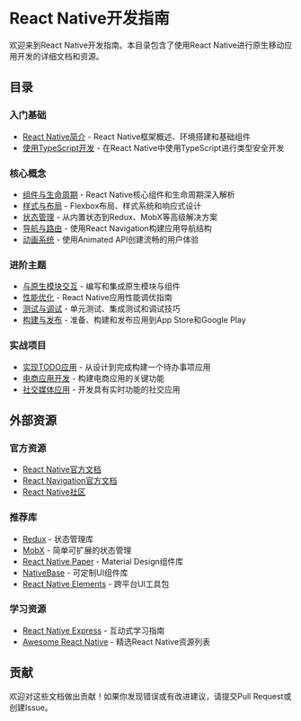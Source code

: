 # React Native开发指南

欢迎来到React Native开发指南。本目录包含了使用React Native进行原生移动应用开发的详细文档和资源。

## 目录

### 入门基础
- [React Native简介](./introduction.md) - React Native框架概述、环境搭建和基础组件
- [使用TypeScript开发](./typescript.md) - 在React Native中使用TypeScript进行类型安全开发

### 核心概念
- [组件与生命周期](./components.md) - React Native核心组件和生命周期深入解析
- [样式与布局](./styling.md) - Flexbox布局、样式系统和响应式设计
- [状态管理](./state-management.md) - 从内置状态到Redux、MobX等高级解决方案
- [导航与路由](./navigation.md) - 使用React Navigation构建应用导航结构
- [动画系统](./animations.md) - 使用Animated API创建流畅的用户体验

### 进阶主题
- [与原生模块交互](./native-modules.md) - 编写和集成原生模块与组件
- [性能优化](./performance.md) - React Native应用性能调优指南
- [测试与调试](./testing.md) - 单元测试、集成测试和调试技巧
- [构建与发布](./deployment.md) - 准备、构建和发布应用到App Store和Google Play

### 实战项目
- [实现TODO应用](./projects/todo-app.md) - 从设计到完成构建一个待办事项应用
- [电商应用开发](./projects/ecommerce-app.md) - 构建电商应用的关键功能
- [社交媒体应用](./projects/social-app.md) - 开发具有实时功能的社交应用

## 外部资源

### 官方资源
- [React Native官方文档](https://reactnative.dev/docs/getting-started)
- [React Navigation官方文档](https://reactnavigation.org/docs/getting-started)
- [React Native社区](https://github.com/react-native-community)

### 推荐库
- [Redux](https://redux.js.org/) - 状态管理库
- [MobX](https://mobx.js.org/) - 简单可扩展的状态管理
- [React Native Paper](https://callstack.github.io/react-native-paper/) - Material Design组件库
- [NativeBase](https://nativebase.io/) - 可定制UI组件库
- [React Native Elements](https://reactnativeelements.com/) - 跨平台UI工具包

### 学习资源
- [React Native Express](https://www.reactnative.express/) - 互动式学习指南
- [Awesome React Native](https://github.com/jondot/awesome-react-native) - 精选React Native资源列表

## 贡献

欢迎对这些文档做出贡献！如果你发现错误或有改进建议，请提交Pull Request或创建Issue。 